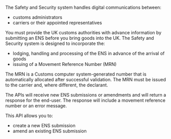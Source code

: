 The Safety and Security system handles digital communications between:

* customs administrators
* carriers or their appointed representatives

You must provide the UK customs authorities with advance information by submitting an ENS before you bring goods into the UK.
The Safety and Security system is designed to incorporate the:

* lodging, handling and processing of the ENS in advance of the arrival of goods 
* issuing of a Movement Reference Number (MRN)

The MRN is a Customs computer system-generated number that is automatically allocated after successful validation.  The MRN must be issued to the carrier and, where different, the declarant.

The APIs will receive new ENS submissions or amendments and will return a response for the end-user.  The response will include a movement reference number or an error message.

This API allows you to:

* create a new ENS submission
* amend an existing ENS submission

